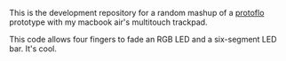This is the development repository for a random mashup of a [protoflo](https://github.com/nonolith/protoflo) prototype with my macbook air's multitouch trackpad.

This code allows four fingers to fade an RGB LED and a six-segment LED bar. It's cool.  
